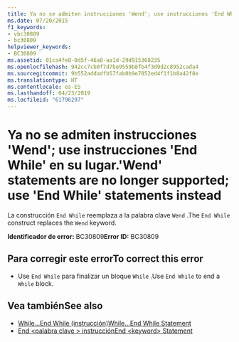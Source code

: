 ```yaml
---
title: Ya no se admiten instrucciones 'Wend'; use instrucciones 'End While' en su lugar.
ms.date: 07/20/2015
f1_keywords:
- vbc30809
- bc30809
helpviewer_keywords:
- BC30809
ms.assetid: 01ca4fe8-0d5f-46a0-aa1d-29d915368235
ms.openlocfilehash: 942cc7cb0f7d7be9559b8fb4f3d9d2c8952cada4
ms.sourcegitcommit: 9b552addadfb57fab0b9e7852ed4f1f1b8a42f8e
ms.translationtype: HT
ms.contentlocale: es-ES
ms.lasthandoff: 04/23/2019
ms.locfileid: "61796297"
---
```

# <a name="wend-statements-are-no-longer-supported-use-end-while-statements-instead"></a><span data-ttu-id="ac319-102">Ya no se admiten instrucciones 'Wend'; use instrucciones 'End While' en su lugar.</span><span class="sxs-lookup"><span data-stu-id="ac319-102">'Wend' statements are no longer supported; use 'End While' statements instead</span></span>
<span data-ttu-id="ac319-103">La construcción `End While` reemplaza a la palabra clave `Wend` .</span><span class="sxs-lookup"><span data-stu-id="ac319-103">The `End While` construct replaces the `Wend` keyword.</span></span>  
  
 <span data-ttu-id="ac319-104">**Identificador de error:** BC30809</span><span class="sxs-lookup"><span data-stu-id="ac319-104">**Error ID:** BC30809</span></span>  
  
## <a name="to-correct-this-error"></a><span data-ttu-id="ac319-105">Para corregir este error</span><span class="sxs-lookup"><span data-stu-id="ac319-105">To correct this error</span></span>  
  
- <span data-ttu-id="ac319-106">Use `End While` para finalizar un bloque `While` .</span><span class="sxs-lookup"><span data-stu-id="ac319-106">Use `End While` to end a `While` block.</span></span>  
  
## <a name="see-also"></a><span data-ttu-id="ac319-107">Vea también</span><span class="sxs-lookup"><span data-stu-id="ac319-107">See also</span></span>

- [<span data-ttu-id="ac319-108">While...End While (instrucción)</span><span class="sxs-lookup"><span data-stu-id="ac319-108">While...End While Statement</span></span>](../../visual-basic/language-reference/statements/while-end-while-statement.md)
- [<span data-ttu-id="ac319-109">End \<palabra clave > instrucción</span><span class="sxs-lookup"><span data-stu-id="ac319-109">End \<keyword> Statement</span></span>](../../visual-basic/language-reference/statements/end-keyword-statement.md)
